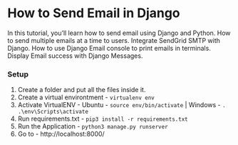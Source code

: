 # How to Send Email in Django

In this tutorial, you’ll learn how to send email using Django and Python. How to send multiple emails at a time to users. Integrate SendGrid SMTP with Django. How to use Django Email console to print emails in terminals. Display Email success with Django Messages.

### Setup
1. Create a folder and put all the files inside it.
2. Create a virtual environtment - `virtualenv env`
3. Activate VirtualENV - Ubuntu - `source env/bin/activate`   |   Windows - `. .\env\Scripts\activate`
4. Run requirements.txt - `pip3 install -r requirements.txt`
5. Run the Application - `python3 manage.py runserver`
6. Go to - http://localhost:8000/
